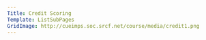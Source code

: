 ```yaml
---
Title: Credit Scoring
Template: ListSubPages
GridImage: http://cueimps.soc.srcf.net/course/media/credit1.png
---
```


